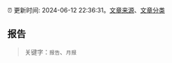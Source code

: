 :alarm_clock: 更新时间: 2024-06-12 22:36:31。[文章来源](/README.md)、[文章分类](/TAGS.md)

## 报告


> 关键字：`报告`、`月报`



